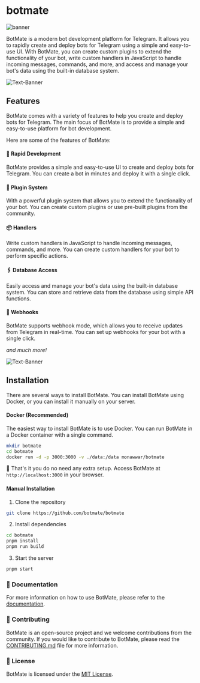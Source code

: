 # botmate

![banner](https://github.com/botmate/botmate/assets/31907722/6c9310fc-d79a-4005-bdff-8c2ec1813453)

BotMate is a modern bot development platform for Telegram. It allows you to rapidly create and deploy bots for Telegram using a simple and easy-to-use UI. With BotMate, you can create custom plugins to extend the functionality of your bot, write custom handlers in JavaScript to handle incoming messages, commands, and more, and access and manage your bot's data using the built-in database system.

![Text-Banner](https://github.com/botmate/botmate/assets/31907722/02818878-9109-40e2-b536-7dc2c2295df6)

## Features

BotMate comes with a variety of features to help you create and deploy bots for Telegram. The main focus of BotMate is to provide a simple and easy-to-use platform for bot development.

Here are some of the features of BotMate:

#### 🚀 Rapid Development

BotMate provides a simple and easy-to-use UI to create and deploy bots for Telegram. You can create a bot in minutes and deploy it with a single click.

#### 🧩 Plugin System

With a powerful plugin system that allows you to extend the functionality of your bot. You can create custom plugins or use pre-built plugins from the community.

#### 📦 Handlers

Write custom handlers in JavaScript to handle incoming messages, commands, and more. You can create custom handlers for your bot to perform specific actions.

#### 🖇️ Database Access

Easily access and manage your bot's data using the built-in database system. You can store and retrieve data from the database using simple API functions.

#### 📡 Webhooks

BotMate supports webhook mode, which allows you to receive updates from Telegram in real-time. You can set up webhooks for your bot with a single click.

_and much more!_

![Text-Banner](https://github.com/botmate/botmate/assets/31907722/593a3b1b-e9c1-4faa-8da9-fd573c1cd539)

## Installation

There are several ways to install BotMate. You can install BotMate using Docker, or you can install it manually on your server.

#### Docker (Recommended)

The easiest way to install BotMate is to use Docker. You can run BotMate in a Docker container with a single command.

```bash
mkdir botmate
cd botmate
docker run -d -p 3000:3000 -v ./data:/data monawwar/botmate
```

🥳 That's it you do no need any extra setup. Access BotMate at `http://localhost:3000` in your browser.

#### Manual Installation

1. Clone the repository

```bash
git clone https://github.com/botmate/botmate
```

2. Install dependencies

```bash
cd botmate
pnpm install
pnpm run build
```

3. Start the server

```bash
pnpm start
```

### 📕 Documentation

For more information on how to use BotMate, please refer to the [documentation](https://botmate.github.io/docs).

### 🤝 Contributing

BotMate is an open-source project and we welcome contributions from the community. If you would like to contribute to BotMate, please read the [CONTRIBUTING.md](CONTRIBUTING.md) file for more information.

### 📝 License

BotMate is licensed under the [MIT License](LICENSE).
